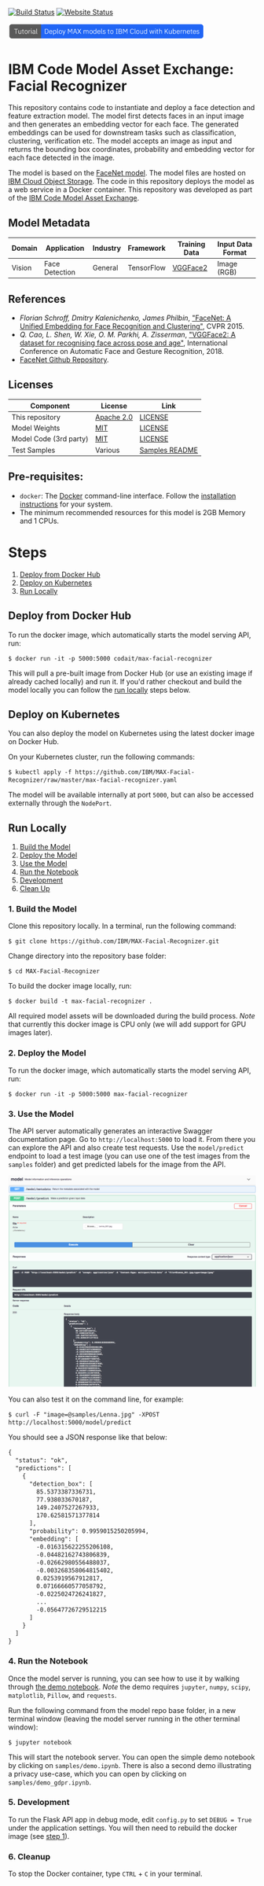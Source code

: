 [![Build Status](https://travis-ci.org/IBM/MAX-Facial-Recognizer.svg?branch=master)](https://travis-ci.org/IBM/MAX-Facial-Recognizer) [![Website Status](https://img.shields.io/website/http/max-facial-recognizer.max.us-south.containers.appdomain.cloud/swagger.json.svg?label=api+demo)](http://max-facial-recognizer.max.us-south.containers.appdomain.cloud/)

[<img src="docs/deploy-max-to-ibm-cloud-with-kubernetes-button.png" width="400px">](http://ibm.biz/max-to-ibm-cloud-tutorial)

# IBM Code Model Asset Exchange: Facial Recognizer

This repository contains code to instantiate and deploy a face detection and feature extraction model. The model first detects faces in an input image and then generates an embedding vector for each face. The generated embeddings can be used for downstream tasks such as classification, clustering, verification etc. The model accepts an image as input and returns the bounding box coordinates, probability and embedding vector for each face detected in the image.

The model is based on the [FaceNet model](https://github.com/davidsandberg/facenet). The model files are hosted on [IBM Cloud Object Storage](https://max-assets-prod.s3.us-south.cloud-object-storage.appdomain.cloud/max-facial-recognizer/1.0.0/assets.tar.gz). The code in this repository deploys the model as a web service in a Docker container. This repository was developed
as part of the [IBM Code Model Asset Exchange](https://developer.ibm.com/code/exchanges/models/).

## Model Metadata
| Domain | Application | Industry  | Framework | Training Data | Input Data Format |
| ------------- | --------  | -------- | --------- | --------- | -------------- | 
| Vision | Face Detection | General | TensorFlow | [VGGFace2](https://www.robots.ox.ac.uk/~vgg/data/vgg_face2/) | Image (RGB) | 

## References

* _Florian Schroff, Dmitry Kalenichenko, James Philbin_, ["FaceNet: A Unified Embedding for Face Recognition and Clustering"](https://arxiv.org/abs/1503.03832), CVPR 2015.
* _Q. Cao, L. Shen, W. Xie, O. M. Parkhi, A. Zisserman_, ["VGGFace2: A dataset for recognising face across pose and age"](http://www.robots.ox.ac.uk/~vgg/publications/2018/Cao18/cao18.pdf), International Conference on Automatic Face and Gesture Recognition, 2018.
* [FaceNet Github Repository](https://github.com/davidsandberg/facenet).

## Licenses

| Component | License | Link  |
| ------------- | --------  | -------- |
| This repository | [Apache 2.0](https://www.apache.org/licenses/LICENSE-2.0) | [LICENSE](LICENSE) |
| Model Weights | [MIT](https://opensource.org/licenses/MIT) | [LICENSE](https://github.com/davidsandberg/facenet/blob/master/LICENSE.md) |
| Model Code (3rd party) | [MIT](https://opensource.org/licenses/MIT) | [LICENSE](https://github.com/davidsandberg/facenet/blob/master/LICENSE.md) |
| Test Samples | Various | [Samples README](samples/README.md) |

## Pre-requisites:

* `docker`: The [Docker](https://www.docker.com/) command-line interface. Follow the [installation instructions](https://docs.docker.com/install/) for your system.
* The minimum recommended resources for this model is 2GB Memory and 1 CPUs.

# Steps

1. [Deploy from Docker Hub](#deploy-from-docker-hub)
2. [Deploy on Kubernetes](#deploy-on-kubernetes)
3. [Run Locally](#run-locally)

## Deploy from Docker Hub

To run the docker image, which automatically starts the model serving API, run:

```
$ docker run -it -p 5000:5000 codait/max-facial-recognizer
```

This will pull a pre-built image from Docker Hub (or use an existing image if already cached locally) and run it.
If you'd rather checkout and build the model locally you can follow the [run locally](#run-locally) steps below.

## Deploy on Kubernetes

You can also deploy the model on Kubernetes using the latest docker image on Docker Hub.

On your Kubernetes cluster, run the following commands:

```
$ kubectl apply -f https://github.com/IBM/MAX-Facial-Recognizer/raw/master/max-facial-recognizer.yaml
```

The model will be available internally at port `5000`, but can also be accessed externally through the `NodePort`.

## Run Locally

1. [Build the Model](#1-build-the-model)
2. [Deploy the Model](#2-deploy-the-model)
3. [Use the Model](#3-use-the-model)
4. [Run the Notebook](#4-run-the-notebook)
5. [Development](#5-development)
6. [Clean Up](#6-cleanup)


### 1. Build the Model

Clone this repository locally. In a terminal, run the following command:

```
$ git clone https://github.com/IBM/MAX-Facial-Recognizer.git
```

Change directory into the repository base folder:

```
$ cd MAX-Facial-Recognizer
```

To build the docker image locally, run: 

```
$ docker build -t max-facial-recognizer .
```

All required model assets will be downloaded during the build process. _Note_ that currently this docker image is CPU only (we will add support for GPU images later).


### 2. Deploy the Model

To run the docker image, which automatically starts the model serving API, run:

```
$ docker run -it -p 5000:5000 max-facial-recognizer
```

### 3. Use the Model

The API server automatically generates an interactive Swagger documentation page. Go to `http://localhost:5000` to load it. From there you can explore the API and also create test requests.
Use the `model/predict` endpoint to load a test image (you can use one of the test images from the `samples` folder) and get predicted labels for the image from the API.

![Swagger UI Screenshot](docs/swagger-screenshot.png)

You can also test it on the command line, for example:

```
$ curl -F "image=@samples/Lenna.jpg" -XPOST http://localhost:5000/model/predict
```

You should see a JSON response like that below:

```
{
  "status": "ok",
  "predictions": [
    {
      "detection_box": [
        85.5373387336731,
        77.938033670187,
        149.2407527267933,
        170.62581571377814
      ],
      "probability": 0.9959015250205994,
      "embedding": [
        -0.016315622255206108,
        -0.04482162743806839,
        -0.02662980556488037,
        -0.003268358064815402,
        0.0253919567912817,
        0.07166660577058792,
        -0.0225024726241827,
        ...
        -0.05647726729512215
      ]
    }
  ]
}
```
### 4. Run the Notebook

Once the model server is running, you can see how to use it by walking through [the demo notebook](samples/demo.ipynb). _Note_ the demo requires `jupyter`, `numpy`, `scipy`, `matplotlib`, `Pillow`, and `requests`.

Run the following command from the model repo base folder, in a new terminal window (leaving the model server running in the other terminal window):

```
$ jupyter notebook
```

This will start the notebook server. You can open the simple demo notebook by clicking on `samples/demo.ipynb`. There is also a second demo illustrating a privacy use-case, which you can open by clicking on `samples/demo_gdpr.ipynb`.

### 5. Development

To run the Flask API app in debug mode, edit `config.py` to set `DEBUG = True` under the application settings. You will then need to rebuild the docker image (see [step 1](#1-build-the-model)).

### 6. Cleanup

To stop the Docker container, type `CTRL` + `C` in your terminal.
